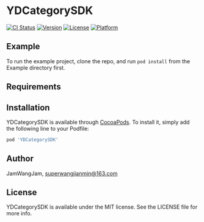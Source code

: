 # YDCategorySDK

[![CI Status](https://img.shields.io/travis/JamWangJam/YDCategorySDK.svg?style=flat)](https://travis-ci.org/JamWangJam/YDCategorySDK)
[![Version](https://img.shields.io/cocoapods/v/YDCategorySDK.svg?style=flat)](https://cocoapods.org/pods/YDCategorySDK)
[![License](https://img.shields.io/cocoapods/l/YDCategorySDK.svg?style=flat)](https://cocoapods.org/pods/YDCategorySDK)
[![Platform](https://img.shields.io/cocoapods/p/YDCategorySDK.svg?style=flat)](https://cocoapods.org/pods/YDCategorySDK)

## Example

To run the example project, clone the repo, and run `pod install` from the Example directory first.

## Requirements

## Installation

YDCategorySDK is available through [CocoaPods](https://cocoapods.org). To install
it, simply add the following line to your Podfile:

```ruby
pod 'YDCategorySDK'
```

## Author

JamWangJam, superwangjianmin@163.com

## License

YDCategorySDK is available under the MIT license. See the LICENSE file for more info.
